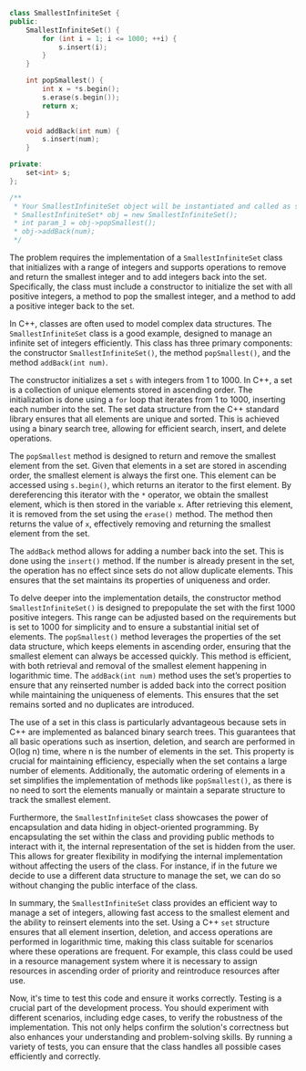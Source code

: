 ```cpp
class SmallestInfiniteSet {
public:
    SmallestInfiniteSet() {
        for (int i = 1; i <= 1000; ++i) {
            s.insert(i);
        }
    }

    int popSmallest() {
        int x = *s.begin();
        s.erase(s.begin());
        return x;
    }

    void addBack(int num) {
        s.insert(num);
    }

private:
    set<int> s;
};

/**
 * Your SmallestInfiniteSet object will be instantiated and called as such:
 * SmallestInfiniteSet* obj = new SmallestInfiniteSet();
 * int param_1 = obj->popSmallest();
 * obj->addBack(num);
 */
```
The problem requires the implementation of a `SmallestInfiniteSet` class that initializes with a range of integers and supports operations to remove and return the smallest integer and to add integers back into the set. Specifically, the class must include a constructor to initialize the set with all positive integers, a method to pop the smallest integer, and a method to add a positive integer back to the set.

In C++, classes are often used to model complex data structures. The `SmallestInfiniteSet` class is a good example, designed to manage an infinite set of integers efficiently. This class has three primary components: the constructor `SmallestInfiniteSet()`, the method `popSmallest()`, and the method `addBack(int num)`.

The constructor initializes a set `s` with integers from 1 to 1000. In C++, a set is a collection of unique elements stored in ascending order. The initialization is done using a `for` loop that iterates from 1 to 1000, inserting each number into the set. The set data structure from the C++ standard library ensures that all elements are unique and sorted. This is achieved using a binary search tree, allowing for efficient search, insert, and delete operations.

The `popSmallest` method is designed to return and remove the smallest element from the set. Given that elements in a set are stored in ascending order, the smallest element is always the first one. This element can be accessed using `s.begin()`, which returns an iterator to the first element. By dereferencing this iterator with the `*` operator, we obtain the smallest element, which is then stored in the variable `x`. After retrieving this element, it is removed from the set using the `erase()` method. The method then returns the value of `x`, effectively removing and returning the smallest element from the set.

The `addBack` method allows for adding a number back into the set. This is done using the `insert()` method. If the number is already present in the set, the operation has no effect since sets do not allow duplicate elements. This ensures that the set maintains its properties of uniqueness and order.

To delve deeper into the implementation details, the constructor method `SmallestInfiniteSet()` is designed to prepopulate the set with the first 1000 positive integers. This range can be adjusted based on the requirements but is set to 1000 for simplicity and to ensure a substantial initial set of elements. The `popSmallest()` method leverages the properties of the set data structure, which keeps elements in ascending order, ensuring that the smallest element can always be accessed quickly. This method is efficient, with both retrieval and removal of the smallest element happening in logarithmic time. The `addBack(int num)` method uses the set’s properties to ensure that any reinserted number is added back into the correct position while maintaining the uniqueness of elements. This ensures that the set remains sorted and no duplicates are introduced.

The use of a set in this class is particularly advantageous because sets in C++ are implemented as balanced binary search trees. This guarantees that all basic operations such as insertion, deletion, and search are performed in O(log n) time, where n is the number of elements in the set. This property is crucial for maintaining efficiency, especially when the set contains a large number of elements. Additionally, the automatic ordering of elements in a set simplifies the implementation of methods like `popSmallest()`, as there is no need to sort the elements manually or maintain a separate structure to track the smallest element.

Furthermore, the `SmallestInfiniteSet` class showcases the power of encapsulation and data hiding in object-oriented programming. By encapsulating the set within the class and providing public methods to interact with it, the internal representation of the set is hidden from the user. This allows for greater flexibility in modifying the internal implementation without affecting the users of the class. For instance, if in the future we decide to use a different data structure to manage the set, we can do so without changing the public interface of the class.

In summary, the `SmallestInfiniteSet` class provides an efficient way to manage a set of integers, allowing fast access to the smallest element and the ability to reinsert elements into the set. Using a C++ `set` structure ensures that all element insertion, deletion, and access operations are performed in logarithmic time, making this class suitable for scenarios where these operations are frequent. For example, this class could be used in a resource management system where it is necessary to assign resources in ascending order of priority and reintroduce resources after use.

Now, it's time to test this code and ensure it works correctly. Testing is a crucial part of the development process. You should experiment with different scenarios, including edge cases, to verify the robustness of the implementation. This not only helps confirm the solution's correctness but also enhances your understanding and problem-solving skills. By running a variety of tests, you can ensure that the class handles all possible cases efficiently and correctly.